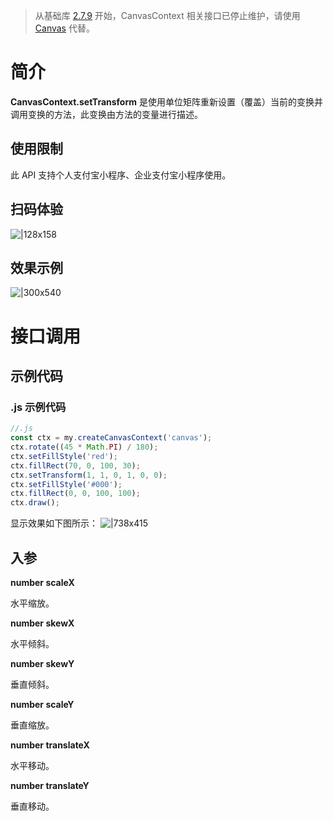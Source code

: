 > 从基础库 [2.7.9](https://opendocs.alipay.com/mini/framework/lib-upgrade-v2) 开始，CanvasContext 相关接口已停止维护，请使用 [Canvas](https://opendocs.alipay.com/mini/01vzqv) 代替。

# 简介

**CanvasContext.setTransform** 是使用单位矩阵重新设置（覆盖）当前的变换并调用变换的方法，此变换由方法的变量进行描述。

## 使用限制

此 API 支持个人支付宝小程序、企业支付宝小程序使用。

## 扫码体验

![|128x158](https://cdn.nlark.com/yuque/0/2021/png/179989/1624961708941-94e59d9b-5bf9-46e1-a75d-1ad8edb28030.png#align=left&display=inline&height=158&margin=%5Bobject%20Object%5D&name=1.png&originHeight=158&originWidth=128&size=17896&status=done&style=stroke&width=128)

## 效果示例

![|300x540](https://cdn.nlark.com/yuque/0/2021/gif/179989/1624961717497-706a435e-46d1-4839-a17b-aa6cd132b135.gif#align=left&display=inline&height=540&margin=%5Bobject%20Object%5D&name=2.gif&originHeight=540&originWidth=300&size=1429075&status=done&style=stroke&width=300)

# 接口调用

## 示例代码

### .js 示例代码

```javascript
//.js
const ctx = my.createCanvasContext('canvas');
ctx.rotate((45 * Math.PI) / 180);
ctx.setFillStyle('red');
ctx.fillRect(70, 0, 100, 30);
ctx.setTransform(1, 1, 0, 1, 0, 0);
ctx.setFillStyle('#000');
ctx.fillRect(0, 0, 100, 100);
ctx.draw();
```

显示效果如下图所示： ![|738x415](https://cdn.nlark.com/yuque/0/2021/png/179989/1624961732154-ea1a10c3-007f-40f2-a110-af954894f4e1.png#align=left&display=inline&height=720&margin=%5Bobject%20Object%5D&name=3.png&originHeight=720&originWidth=1280&size=30004&status=done&style=none&width=1280)

## 入参

**number scaleX**

水平缩放。

**number skewX**

水平倾斜。

**number skewY**

垂直倾斜。

**number scaleY**

垂直缩放。

**number translateX**

水平移动。

**number translateY**

垂直移动。
